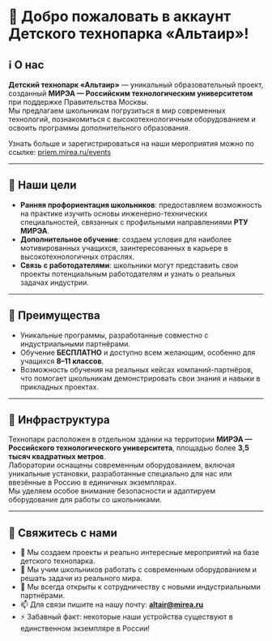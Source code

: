 # 👋 Добро пожаловать в аккаунт Детского технопарка «Альтаир»!

## ℹ️ О нас

**Детский технопарк «Альтаир»** — уникальный образовательный проект, созданный **МИРЭА — Российским технологическим университетом** при поддержке Правительства Москвы.  
Мы предлагаем школьникам погрузиться в мир современных технологий, познакомиться с высокотехнологичным оборудованием и освоить программы дополнительного образования.  

Узнать больше и зарегистрироваться на наши мероприятия можно по ссылке: [priem.mirea.ru/events](https://priem.mirea.ru/events)

---

## 🎯 Наши цели

- **Ранняя профориентация школьников**: предоставляем возможность на практике изучить основы инженерно-технических специальностей, связанных с профильными направлениями **РТУ МИРЭА**.
- **Дополнительное обучение**: создаем условия для наиболее мотивированных учащихся, заинтересованных в карьере в высокотехнологичных отраслях.
- **Связь с работодателями**: школьники могут представить свои проекты потенциальным работодателям и узнать о реальных задачах индустрии.

---

## 🌟 Преимущества

- Уникальные программы, разработанные совместно с индустриальными партнёрами.
- Обучение **БЕСПЛАТНО** и доступно всем желающим, особенно для учащихся **8–11 классов**.
- Возможность обучения на реальных кейсах компаний-партнёров, что помогает школьникам демонстрировать свои знания и навыки в прикладных проектах.

---

## 🏢 Инфраструктура

Технопарк расположен в отдельном здании на территории **МИРЭА — Российского технологического университета**, площадью более **3,5 тысяч квадратных метров**.  
Лаборатории оснащены современным оборудованием, включая уникальные установки, разработанные специально для нас или ввезённые в Россию в единичных экземплярах.  
Мы уделяем особое внимание безопасности и адаптируем оборудование для работы со школьниками.

---

## 🔗 Свяжитесь с нами
- 👀 Мы создаем проекты и реально интересные мероприятий на базе детского технопарка.
- 🌱 Мы учим школьников работать с современным оборудованием и решать задачи из реального мира.
- 💞️ Мы всегда открыты к сотрудничеству с новыми индустриальными партнёрами.
- 📫 Для связи пишите на нашу почту: **altair@mirea.ru**
- ⚡ Забавный факт: некоторые наши устройства существуют в единственном экземпляре в России!
